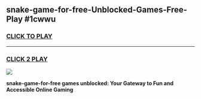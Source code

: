 
## snake-game-for-free-Unblocked-Games-Free-Play #1cwwu
<h3>
<a href="https://us.freeplayer.one?title=snake-game-for-free&ref=9M">CLICK TO PLAY</a></h3>
<hr>

<h3>
<a href="https://us.freeplayer.one?title=snake-game-for-free&ref=9M">CLICK 2 PLAY</a>
  
</h3>

<a href="https://us.freeplayer.one?title=snake-game-for-free&ref=9M"><img src="https://clearcache.store/games.png"></a>


**snake-game-for-free games unblocked: Your Gateway to Fun and Accessible Online Gaming**
